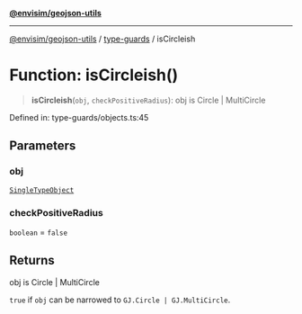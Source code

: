 [**@envisim/geojson-utils**](../../README.md)

---

[@envisim/geojson-utils]() / [type-guards](../README.md) / isCircleish

# Function: isCircleish()

> **isCircleish**(`obj`, `checkPositiveRadius`): obj is Circle \| MultiCircle

Defined in: type-guards/objects.ts:45

## Parameters

### obj

[`SingleTypeObject`](../../geojson/type-aliases/SingleTypeObject.md)

### checkPositiveRadius

`boolean` = `false`

## Returns

obj is Circle \| MultiCircle

`true` if `obj` can be narrowed to `GJ.Circle | GJ.MultiCircle`.
